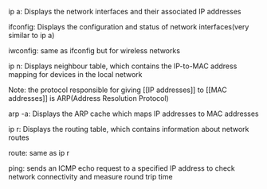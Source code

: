 ip a: Displays the network interfaces and their associated IP addresses

ifconfig: Displays the configuration and status of network interfaces(very similar to ip a)

iwconfig: same as ifconfig but for wireless networks

ip n: Displays neighbour table, which contains the IP-to-MAC address mapping for devices in the local network

Note: the protocol responsible for giving [[IP addresses]] to [[MAC addresses]] is ARP(Address Resolution Protocol) 

arp -a: Displays the ARP cache which maps IP addresses to MAC addresses

ip r: Displays the routing table, which contains information about network routes

route: same as ip r

ping: sends an ICMP echo request to a specified IP address to check network connectivity and measure round trip time